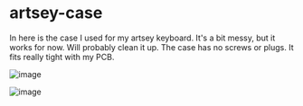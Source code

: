 # artsey-case

In here is the case I used for my artsey keyboard. It's a bit messy, but it works for now. Will probably clean it up.
The case has no screws or plugs. It fits really tight with my PCB.

![image](https://user-images.githubusercontent.com/18446372/131001298-20049daa-a213-476a-96f0-9d3b5cca42b1.png)

![image](https://user-images.githubusercontent.com/18446372/131001330-9427bb07-edbb-4a1c-8313-fba3848d056c.png)

